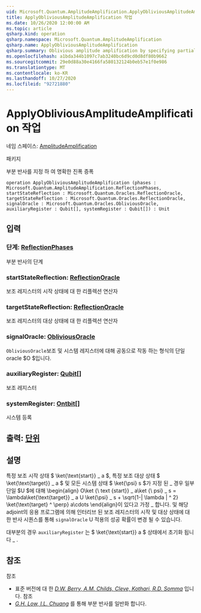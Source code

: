 ```yaml
---
uid: Microsoft.Quantum.AmplitudeAmplification.ApplyObliviousAmplitudeAmplification
title: ApplyObliviousAmplitudeAmplification 작업
ms.date: 10/26/2020 12:00:00 AM
ms.topic: article
qsharp.kind: operation
qsharp.namespace: Microsoft.Quantum.AmplitudeAmplification
qsharp.name: ApplyObliviousAmplitudeAmplification
qsharp.summary: Oblivious amplitude amplification by specifying partial reflections.
ms.openlocfilehash: a1bda344b1097c7ab3240bc6d9cd0d8df80b9662
ms.sourcegitcommit: 29e0d88a30e4166fa580132124b0eb57e1f0e986
ms.translationtype: MT
ms.contentlocale: ko-KR
ms.lasthandoff: 10/27/2020
ms.locfileid: "92721880"
---
```

# <a name="applyobliviousamplitudeamplification-operation"></a>ApplyObliviousAmplitudeAmplification 작업

네임 스페이스: [AmplitudeAmplification](xref:Microsoft.Quantum.AmplitudeAmplification)

패키지 [](https://nuget.org/packages/)


부분 반사를 지정 하 여 명확한 진폭 증폭

```qsharp
operation ApplyObliviousAmplitudeAmplification (phases : Microsoft.Quantum.AmplitudeAmplification.ReflectionPhases, startStateReflection : Microsoft.Quantum.Oracles.ReflectionOracle, targetStateReflection : Microsoft.Quantum.Oracles.ReflectionOracle, signalOracle : Microsoft.Quantum.Oracles.ObliviousOracle, auxiliaryRegister : Qubit[], systemRegister : Qubit[]) : Unit
```


## <a name="input"></a>입력

### <a name="phases--reflectionphases"></a>단계: [ReflectionPhases](xref:Microsoft.Quantum.AmplitudeAmplification.ReflectionPhases)

부분 반사의 단계


### <a name="startstatereflection--reflectionoracle"></a>startStateReflection: [ReflectionOracle](xref:Microsoft.Quantum.Oracles.ReflectionOracle)

보조 레지스터의 시작 상태에 대 한 리플렉션 연산자


### <a name="targetstatereflection--reflectionoracle"></a>targetStateReflection: [ReflectionOracle](xref:Microsoft.Quantum.Oracles.ReflectionOracle)

보조 레지스터의 대상 상태에 대 한 리플렉션 연산자


### <a name="signaloracle--obliviousoracle"></a>signalOracle: [ObliviousOracle](xref:Microsoft.Quantum.Oracles.ObliviousOracle)

`ObliviousOracle`보조 및 시스템 레지스터에 대해 공동으로 작동 하는 형식의 단일 oracle $O $입니다.


### <a name="auxiliaryregister--qubit"></a>auxiliaryRegister: [Qubit](xref:microsoft.quantum.lang-ref.qubit)[]

보조 레지스터


### <a name="systemregister--qubit"></a>systemRegister: [Ontbit](xref:microsoft.quantum.lang-ref.qubit)[]

시스템 등록



## <a name="output--unit"></a>출력: [단위](xref:microsoft.quantum.lang-ref.unit)



## <a name="remarks"></a>설명

특정 보조 시작 상태 $ \ket{\text{start}} \_ a $, 특정 보조 대상 상태 $ \ket{\text{target}} \_ a $ 및 모든 시스템 상태 $ \ket{\psi} s $가 지정 된 \_ 경우 일부 단일 $U $에 대해 \begin{align} O\ket {\ text {start}} \_ a\ket {\ psi} \_ s = \lambda\ket{\text{target}} \_ a U \ket{\psi} \_ s + \sqrt{1-| \lambda | ^ 2} \ket{\text{target} ^ \perp} a\cdots \end{align}이 있다고 가정 \_ 합니다.
및 해당 adjoint의 응용 프로그램에 의해 인터리브 된 보조 레지스터의 시작 및 대상 상태에 대 한 반사 시퀀스를 통해 `signalOracle` U 적용의 성공 확률이 변경 될 수 있습니다.

대부분의 경우 `auxiliaryRegister` 는 $ \ket{\text{start}} a $ 상태에서 초기화 됩니다 \_ .

## <a name="references"></a>참조

참조

- 표준 버전에 대 한 [ *D.W. Berry, A.M. Childs, Cleve, Kothari, R.D. Somma*](https://arxiv.org/abs/1312.1414) 입니다.
  참조
- [ *G.H. Low, I.L. Chuang*](https://arxiv.org/abs/1610.06546) 를 통해 부분 반사를 일반화 합니다.